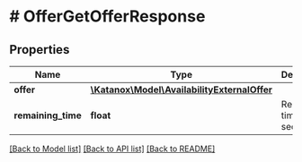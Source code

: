 # # OfferGetOfferResponse

## Properties

Name | Type | Description | Notes
------------ | ------------- | ------------- | -------------
**offer** | [**\Katanox\Model\AvailabilityExternalOffer**](AvailabilityExternalOffer.md) |  | [optional]
**remaining_time** | **float** | Remaining time in seconds | [optional]

[[Back to Model list]](../../README.md#models) [[Back to API list]](../../README.md#endpoints) [[Back to README]](../../README.md)
